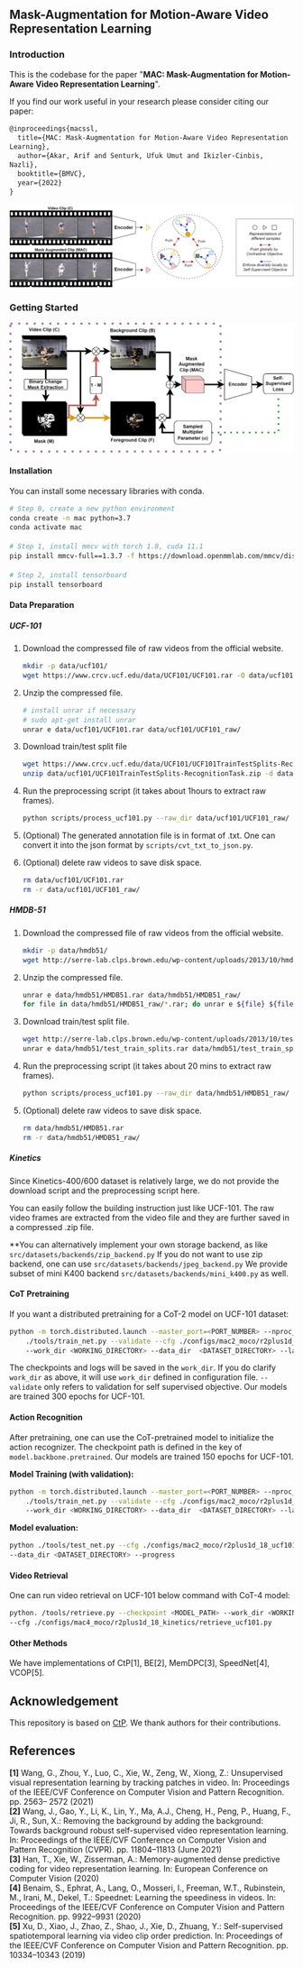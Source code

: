 ## Mask-Augmentation for Motion-Aware Video Representation Learning

### Introduction

This is the codebase for the paper "**MAC: Mask-Augmentation for Motion-Aware Video Representation Learning**".

If you find our work useful in your research please consider citing our paper:
```
@inproceedings{macssl,
  title={MAC: Mask-Augmentation for Motion-Aware Video Representation Learning},
  author={Akar, Arif and Senturk, Ufuk Umut and Ikizler-Cinbis, Nazli},
  booktitle={BMVC},
  year={2022}
}
```


![](docs/mac_framework.png)
### Getting Started
![](docs/framework.png)
#### Installation

You can install some necessary libraries with conda.

  ```bash
  # Step 0, create a new python environment
  conda create -n mac python=3.7
  conda activate mac
  
  # Step 1, install mmcv with torch 1.8, cuda 11.1 
pip install mmcv-full==1.3.7 -f https://download.openmmlab.com/mmcv/dist/cu111/torch1.8.0/index.html

  # Step 2, install tensorboard
  pip install tensorboard
  ```

#### Data Preparation

##### UCF-101

1. Download the compressed file of raw videos from the official website. 

   ```bash
   mkdir -p data/ucf101/
   wget https://www.crcv.ucf.edu/data/UCF101/UCF101.rar -O data/ucf101/UCF101.rar --no-check-certificate 
   ```

2. Unzip the compressed file.

   ```bash
   # install unrar if necessary 
   # sudo apt-get install unrar
   unrar e data/ucf101/UCF101.rar data/ucf101/UCF101_raw/
   ```

3. Download train/test split file

   ```bash
   wget https://www.crcv.ucf.edu/data/UCF101/UCF101TrainTestSplits-RecognitionTask.zip -O data/ucf101/UCF101TrainTestSplits-RecognitionTask.zip --no-check-certificate
   unzip data/ucf101/UCF101TrainTestSplits-RecognitionTask.zip -d data/ucf101/.
   ```

4. Run the preprocessing script (it takes about 1hours to extract raw frames).

   ```bash
   python scripts/process_ucf101.py --raw_dir data/ucf101/UCF101_raw/ --ann_dir data/ucf101/ucfTrainTestlist/ --out_dir data/ucf101/
   ```

5. (Optional) The generated annotation file is in format of .txt. One can convert it into the json format by `scripts/cvt_txt_to_json.py`.

6. (Optional) delete raw videos to save disk space.

   ```bash
   rm data/ucf101/UCF101.rar
   rm -r data/ucf101/UCF101_raw/
   ```

##### HMDB-51

1. Download the compressed file of raw videos from the official website.

   ```bash
   mkdir -p data/hmdb51/
   wget http://serre-lab.clps.brown.edu/wp-content/uploads/2013/10/hmdb51_org.rar -O data/hmdb51/HMDB51.rar --no-check-certificate 
   ```

2. Unzip the compressed file.

   ```bash
   unrar e data/hmdb51/HMDB51.rar data/hmdb51/HMDB51_raw/
   for file in data/hmdb51/HMDB51_raw/*.rar; do unrar e ${file} ${file%".rar"}/; done
   ```

3. Download train/test split file.

   ```bash
   wget http://serre-lab.clps.brown.edu/wp-content/uploads/2013/10/test_train_splits.rar -O data/hmdb51/test_train_splits.rar --no-check-certificate
   unrar e data/hmdb51/test_train_splits.rar data/hmdb51/test_train_splits/
   ```

4. Run the preprocessing script (it takes about 20 mins to extract raw frames).

   ```bash
   python scripts/process_ucf101.py --raw_dir data/hmdb51/HMDB51_raw/ --ann_dir data/hmdb51/test_train_splits/ --out_dir data/hmdb51/
   ```

5. (Optional) delete raw videos to save disk space.

   ```bash
   rm data/hmdb51/HMDB51.rar
   rm -r data/hmdb51/HMDB51_raw/
   ```

##### Kinetics

Since Kinetics-400/600 dataset is relatively large, we do not provide the download script and the preprocessing script here.

You can easily follow the building instruction just like UCF-101. The raw video frames are extracted from the video file and they are further saved in a compressed .zip file.


**You can alternatively implement your own storage backend, as like `src/datasets/backends/zip_backend.py`
If you do not want to use zip backend, one can use `src/datasets/backends/jpeg_backend.py`
We provide subset of mini K400 backend `src/datasets/backends/mini_k400.py` as well. 

#### CoT Pretraining

If you want a distributed pretraining for a CoT-2 model on UCF-101 dataset:

```bash
python -m torch.distributed.launch --master_port=<PORT_NUMBER> --nproc_per_node=<GPU_NUMBER> 
    ./tools/train_net.py --validate --cfg ./configs/mac2_moco/r2plus1d_18_ucf101/pretraining.py 
    --work_dir <WORKING_DIRECTORY> --data_dir  <DATASET_DIRECTORY> --launcher pytorch
```

The checkpoints and logs will be saved in the `work_dir`. If you do clarify `work_dir` as above, it will use 
`work_dir` defined in configuration file. `--validate` only refers to validation for self supervised objective.
Our models are trained 300 epochs for UCF-101.

#### Action Recognition

After pretraining, one can use the CoT-pretrained model to initialize the action recognizer. 
The checkpoint path is defined in the key of `model.backbone.pretrained`. 
Our models are trained 150 epochs for UCF-101.

**Model Training (with validation):**

```bash
python -m torch.distributed.launch --master_port=<PORT_NUMBER> --nproc_per_node=<GPU_NUMBER> 
    ./tools/train_net.py --validate --cfg ./configs/mac2_moco/r2plus1d_18_ucf101/finetune_ucf101.py 
    --work_dir <WORKING_DIRECTORY> --data_dir  <DATASET_DIRECTORY> --launcher pytorch
```

**Model evaluation:**

```bash
python ./tools/test_net.py --cfg ./configs/mac2_moco/r2plus1d_18_ucf101/eval_ucf101.py 
--data_dir <DATASET_DIRECTORY> --progress
```
#### Video Retrieval

One can run video retrieval on UCF-101 below command with CoT-4 model:
```bash
python. /tools/retrieve.py --checkpoint <MODEL_PATH> --work_dir <WORKING_DIRECTORY> --data_dir <DATASET_DIRECTORY>
--cfg ./configs/mac4_moco/r2plus1d_18_kinetics/retrieve_ucf101.py  
 ```

#### Other Methods

We have implementations of CtP[1], BE[2], MemDPC[3], SpeedNet[4], VCOP[5].

## Acknowledgement

This repository is based on [CtP](https://github.com/microsoft/CtP). 
We thank authors for their contributions. 

## References
**[1]** Wang, G., Zhou, Y., Luo, C., Xie, W., Zeng, W., Xiong, Z.: Unsupervised visual representation learning by tracking patches in video. In: Proceedings of the
IEEE/CVF Conference on Computer Vision and Pattern Recognition. pp. 2563–
2572 (2021)
<br />
**[2]** Wang, J., Gao, Y., Li, K., Lin, Y., Ma, A.J., Cheng, H., Peng, P., Huang, F.,
Ji, R., Sun, X.: Removing the background by adding the background: Towards
background robust self-supervised video representation learning. In: Proceedings of
the IEEE/CVF Conference on Computer Vision and Pattern Recognition (CVPR).
pp. 11804–11813 (June 2021)
<br />
**[3]** Han, T., Xie, W., Zisserman, A.: Memory-augmented dense predictive coding for
video representation learning. In: European Conference on Computer Vision (2020)
<br />
**[4]** Benaim, S., Ephrat, A., Lang, O., Mosseri, I., Freeman, W.T., Rubinstein, M.,
Irani, M., Dekel, T.: Speednet: Learning the speediness in videos. In: Proceedings
of the IEEE/CVF Conference on Computer Vision and Pattern Recognition. pp.
9922–9931 (2020)
<br />
**[5]** Xu, D., Xiao, J., Zhao, Z., Shao, J., Xie, D., Zhuang, Y.: Self-supervised spatiotemporal learning via video clip order prediction. In: Proceedings of the IEEE/CVF
Conference on Computer Vision and Pattern Recognition. pp. 10334–10343 (2019)

